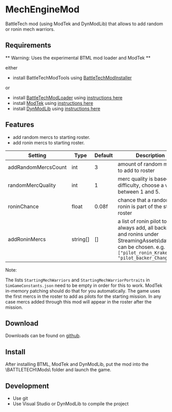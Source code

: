 # MechEngineMod
BattleTech mod (using ModTek and DynModLib) that allows to add random or ronin mech warriors.

## Requirements
** Warning: Uses the experimental BTML mod loader and ModTek **

either
* install BattleTechModTools using [BattleTechModInstaller](https://github.com/CptMoore/BattleTechModTools/releases)

or
* install [BattleTechModLoader](https://github.com/Mpstark/BattleTechModLoader/releases) using [instructions here](https://github.com/Mpstark/BattleTechModLoader)
* install [ModTek](https://github.com/Mpstark/ModTek/releases) using [instructions here](https://github.com/Mpstark/ModTek)
* install [DynModLib](https://github.com/CptMoore/DynModLib/releases) using [instructions here](https://github.com/CptMoore/DynModLib)

## Features

- add random mercs to starting roster.
- add ronin mercs to starting roster.

Setting | Type | Default | Description
--- | --- | --- | ---
addRandomMercsCount | int | 3 | amount of random mercs to add to roster
randomMercQuality | int | 1 | merc quality is based on difficulty, choose a value between 1 and 5.
roninChance | float | 0.08f | chance that a random ronin is part of the starting roster
addRoninMercs | string[] | [] | a list of ronin pilot to always add, all backers and ronins under StreamingAssets\data\pilot can be chosen. e.g. `["pilot_ronin_Kraken", "pilot_backer_Chang"]`

Note:

The lists `StartingMechWarriors` and `StartingMechWarriorPortraits` in `SimGameConstants.json` need to be empty in order for this to work. ModTek in-memory patching should do that for you automatically. The game uses the first mercs in the roster to add as pilots for the starting mission. In any case mercs added through this mod will appear in the roster after the mission.

## Download

Downloads can be found on [github](https://github.com/CptMoore/StartingMercs/releases).

## Install

After installing BTML, ModTek and DynModLib, put the mod into the \BATTLETECH\Mods\ folder and launch the game.

## Development

* Use git
* Use Visual Studio or DynModLib to compile the project
